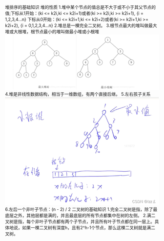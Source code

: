 堆排序的基础知识
堆的性质
    1.堆中某个节点的值总是不大于或不小于其父节点的值;下标从1开始：(ki <= k2i,ki <= k2i+1)或者(ki >= k2i,ki >= k2i+1), {i = 1,2,3,4...n}
                                            下标从0开始：(ki <= k2i+1,ki <= k2i+2)或者(ki >= k2i+1,ki >= k2i+2), {i = 0,1,2,3,4...n}
    2.堆总是一棵完全二叉树。
    3.根节点最大的堆叫做最大堆或大根堆，根节点最小的堆叫做最小堆或小根堆
        ![img.png](img.png)
    4.堆是非线性数据结构，相当于一维数组，有两个直接后继。
    5.左右孩子关系
        ![img_1.png](img_1.png)
    6.左后一个非叶子节点：(n - 2) / 2
二叉树的基础知识
    1.完全二叉树是指，除了最底层之外，其他层都是满的，并且最底层的所有节点都集中在树的左侧。
    2.满二叉树是指，每个非叶子节点都有两个子节点，并且所有叶子节点都在同一层上。具体地说，如果一棵二叉树有深度h，且有2^h-1个节点，那么这棵二叉树就是满二叉树。